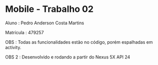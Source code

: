 # Mobile - Trabalho 02
 
 Aluno : Pedro Anderson Costa Martins
 
 Matrícula : 479257
 
 OBS : Todas as funcionalidades estão no código, porém espalhadas em activity.
 
 OBS 2 : Desenvolvido e rodando a partir do Nexus 5X API 24

 
